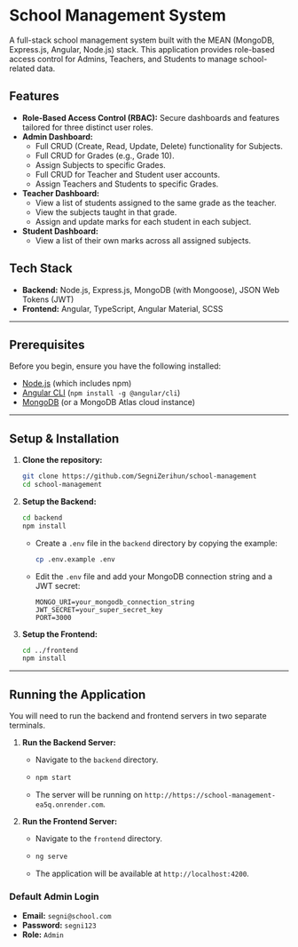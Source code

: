 # School Management System

A full-stack school management system built with the MEAN (MongoDB, Express.js, Angular, Node.js) stack. This application provides role-based access control for Admins, Teachers, and Students to manage school-related data.

## Features

- **Role-Based Access Control (RBAC):** Secure dashboards and features tailored for three distinct user roles.
- **Admin Dashboard:**
  - Full CRUD (Create, Read, Update, Delete) functionality for Subjects.
  - Full CRUD for Grades (e.g., Grade 10).
  - Assign Subjects to specific Grades.
  - Full CRUD for Teacher and Student user accounts.
  - Assign Teachers and Students to specific Grades.
- **Teacher Dashboard:**
  - View a list of students assigned to the same grade as the teacher.
  - View the subjects taught in that grade.
  - Assign and update marks for each student in each subject.
- **Student Dashboard:**
  - View a list of their own marks across all assigned subjects.

## Tech Stack

- **Backend:** Node.js, Express.js, MongoDB (with Mongoose), JSON Web Tokens (JWT)
- **Frontend:** Angular, TypeScript, Angular Material, SCSS

---

## Prerequisites

Before you begin, ensure you have the following installed:
- [Node.js](https://nodejs.org/) (which includes npm)
- [Angular CLI](https://angular.io/cli) (`npm install -g @angular/cli`)
- [MongoDB](https://www.mongodb.com/try/download/community) (or a MongoDB Atlas cloud instance)

---

## Setup & Installation

1.  **Clone the repository:**
    ```bash
    git clone https://github.com/SegniZerihun/school-management
    cd school-management
    ```

2.  **Setup the Backend:**
    ```bash
    cd backend
    npm install
    ```
    - Create a `.env` file in the `backend` directory by copying the example:
      ```bash
      cp .env.example .env
      ```
    - Edit the `.env` file and add your MongoDB connection string and a JWT secret:
      ```
      MONGO_URI=your_mongodb_connection_string
      JWT_SECRET=your_super_secret_key
      PORT=3000
      ```

3.  **Setup the Frontend:**
    ```bash
    cd ../frontend
    npm install
    ```

---

## Running the Application

You will need to run the backend and frontend servers in two separate terminals.

1.  **Run the Backend Server:**
    - Navigate to the `backend` directory.
    - ```bash
      npm start
      ```
    - The server will be running on `http://https://school-management-ea5q.onrender.com`.

2.  **Run the Frontend Server:**
    - Navigate to the `frontend` directory.
    - ```bash
      ng serve
      ```
    - The application will be available at `http://localhost:4200`.

### Default Admin Login
- **Email:** `segni@school.com`
- **Password:** `segni123`
- **Role:** `Admin`
